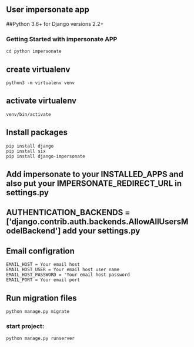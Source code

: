 ## User impersonate app

##Python 3.6+ for Django versions 2.2+

### Getting Started with impersonate APP
`cd python impersonate`

## create virtualenv
`python3 -m virtualenv venv`

## activate virtualenv
`venv/bin/activate`

## Install packages 
`pip install django`<br />
`pip install six`<br />
`pip install django-impersonate`<br />

## Add impersonate to your INSTALLED_APPS and also put your IMPERSONATE_REDIRECT_URL in settings.py

## AUTHENTICATION_BACKENDS = ['django.contrib.auth.backends.AllowAllUsersModelBackend'] add your settings.py
 
## Email configration
`EMAIL_HOST = Your email host`<br />
`EMAIL_HOST_USER = Your email host user name`<br />
`EMAIL_HOST_PASSWORD = 'Your email host password`<br />
`EMAIL_PORT = Your email port`<br />

## Run migration files
 `python manage.py migrate`

### start project: 
`python manage.py runserver`



